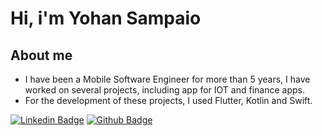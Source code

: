 <h1>Hi, i'm Yohan Sampaio </h1>

<h2><b>About me</b></h2>

- I have been a Mobile Software Engineer for more than 5 years, I have worked on several projects, including app for IOT and finance apps.
- For the development of these projects, I used Flutter, Kotlin and Swift.


[![Linkedin Badge](https://img.shields.io/badge/-LinkedIn-blue?style=flat-square&logo=Linkedin&logoColor=white&link=https://www.linkedin.com/in/yohansampaio/)](https://www.linkedin.com/in/yohansampaio/) 
[![Github Badge](https://img.shields.io/badge/-Github-000?style=flat-square&logo=Github&logoColor=white&link=https://github.com/deividwillyan)](https://github.com/yohantsn) 

<!---
yohantsn/yohantsn is a ✨ special ✨ repository because its `README.md` (this file) appears on your GitHub profile.
You can click the Preview link to take a look at your changes.

--->
